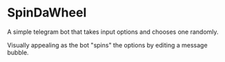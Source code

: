 # SpinDaWheel

A simple telegram bot that takes input options and chooses one randomly.

Visually appealing as the bot "spins" the options by editing a message bubble.
